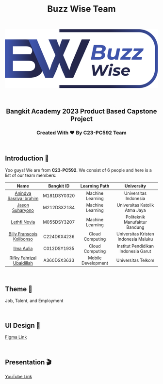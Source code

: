 <h1 align="center">Buzz Wise Team</h1>
<br>
<p align="center">
  <img src="https://github.com/BuzzWiseTeam/.github/blob/main/profile/Logo.png">
</p>
<br>
<h2 align="center">Bangkit Academy 2023 Product Based Capstone Project</h2>
<h3 align="center">Created With ❤️ By C23-PC592 Team</h3>

<br>

## Introduction 👋
Yoo guys! We are from **C23-PC592**. We consist of 6 people and here is a list of our team members:

| Name | Bangkit ID | Learning Path | University |
| :---: | :---: | :---: | :---: |
| [Anindya Sasriya Ibrahim](https://github.com/anindyassrys)  | M181DSY0320  | Machine Learning | Universitas Indonesia |
| [Jason Suharyono](https://github.com/Boris-Legasov) | M212DSX2184  | Machine Learning | Universitas Katolik Atma Jaya |
| [Lethfi Novia](https://github.com/Lethfinv) | M055DSY3207 | Machine Learning | Politeknik Manufaktur Bandung |
| [Billy Franscois Kolibonso](https://github.com/BillyFrcs) | C224DKX4236  | Cloud Computing | Universitas Kristen Indonesia Maluku |
| [Ilma Aulia](https://github.com/ilmaaulia) | C012DSY1935  | Cloud Computing | Institut Pendidikan Indonesia Garut |
| [Rifky Fahrizal Ubaidillah](https://github.com/Rifzzu) | A360DSX3633 | Mobile Development | Universitas Telkom |

<br>

## Theme 📖
Job, Talent, and Employment

<br>

## UI Design 🎨
<a href="https://www.figma.com/file/CRKQ6oejiJRMIpNdNH1D4i/Buzz-Wise-Design?type=design&node-id=0%3A1&t=Y3noAjsZymz7bvEx-1" target="_blank">Figma Link</a>

<br>

## Presentation 🎬
<a href="https://youtu.be/9ZIZlnTGI-8" target="_blank">YouTube Link</a>
<br>
